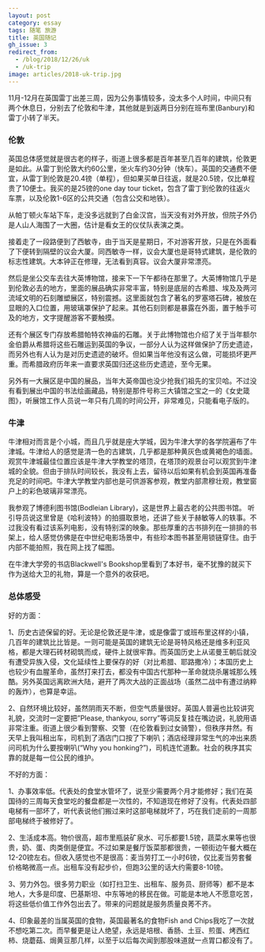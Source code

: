 ```yaml
---
layout: post
category: essay
tags: 随笔 旅游
title: 英国随记
gh_issue: 3
redirect_from:
  - /blog/2018/12/26/uk
  - /uk-trip
image: articles/2018-uk-trip.jpg
---
```


11月-12月在英国雷丁出差三周，因为公务事情较多，没太多个人时间，中间只有两个休息日，分别去了伦敦和牛津，其他就是到返两日分别在班布里(Banbury)和雷丁小转了半天。

### 伦敦

英国总体感觉就是很古老的样子，街道上很多都是百年甚至几百年的建筑，伦敦更是如此。从雷丁到伦敦大约60公里，坐火车约30分钟（快车）。英国的交通费不便宜，从雷丁到伦敦是20.4镑（单程），但如果买单日往返，就是20.5镑，仅比单程贵了10便士。我买的是25镑的one day tour ticket，包含了雷丁到伦敦的往返火车票，以及伦敦1-6区的公共交通（包含公交和地铁）。

从帕丁顿火车站下车，走没多远就到了白金汉宫，当天没有对外开放，但院子外仍是人山人海围了一大圈，估计是看女王的仪仗队表演之类。

接着走了一段路便到了西敏寺，由于当天是星期日，不对游客开放，只是在外面看了下便转到隔壁的议会大厦。同西敏寺一样，议会大厦也是哥特式建筑，是伦敦的标志性建筑。大本钟正在修理，无法看到真容。议会大厦非常漂亮。

然后是坐公交车去往大英博物馆，接来下一下午都待在那里了。大英博物馆几乎是到伦敦必去的地方，里面的展品确实非常丰富，特别是底层的古希腊、埃及及两河流域文明的石刻雕塑展区，特别震撼。这里面就包含了著名的罗塞塔石碑，被放在显眼的入口位置，用玻璃罩保护了起来。其他石刻则都是暴露在外面，置于触手可及的地方，文字提醒游客不要触摸。

还有个展区专门存放希腊帕特农神庙的石雕。关于此博物馆也介绍了关于当年额尔金伯爵从希腊将这些石雕运到英国的争议，一部分人认为这样做保护了历史遗迹，而另外也有人认为是对历史遗迹的破坏。但如果当年他没有这么做，可能损坏更严重。而希腊政府历年来一直要求英国归还这些历史遗迹，至今无果。

另外有一大展区是中国的展品，当年大英帝国也没少抢我们祖先的宝贝哈。不过没有看到展出中国的书法绘画藏品，特别是那件号称三大镇馆之宝之一的《女史箴图》，听展馆工作人员说一年只有几周的时间公开，非常难见，只能看电子版的。


### 牛津

牛津相对而言是个小城，而且几乎就是座大学城，因为牛津大学的各学院遍布了牛津城。牛津给人的感觉是清一色的古建筑，几乎都是那种黄灰色或黄褐色的墙面。观赏牛津城最佳位置应该是牛津大学教堂的塔顶，在塔顶的观景台可以观赏到牛津城的全貌。但由于排队时间较长，我没有上去，留待以后如果有机会到英国再准备充足的时间吧。牛津大学教堂内部也是可供游客参观，教堂内部肃穆壮观，教堂窗户上的彩色玻璃非常漂亮。

我参观了博德利图书馆(Bodleian Library)，这是世界上最古老的公共图书馆。 听引导员说这里曾是《哈利波特》的拍摄取景地，还讲了些关于赫敏等人的轶事。不过我没有看过该系列电影，没有特别深的映象。那些厚重的古书排列在一排排的书架上，给人感觉仿佛是在中世纪电影场景中，有些珍本图书甚至用锁链穿住。由于内部不能拍照，我在网上找了幅图。

在牛津大学旁的书店Blackwell's Bookshop里看到了本好书，毫不犹豫的就买下作为送给大卫的礼物，算是一个意外的收获吧。


### 总体感受

好的方面：

1、历史古迹保留的好。无论是伦敦还是牛津，或是像雷丁或班布里这样的小镇，几百年的建筑比比皆是。一则可能是英国的建筑无论是哥特风格还是维多利亚风格，都是大理石砖材砌筑而成，硬件上就很牢靠。而英国历史上从诺曼王朝后就没有遭受异族入侵，文化延续性上要保存的好（对比希腊、耶路撒冷）；本国历史上也较少有血腥革命，虽然打来打去，都没有中国古代那种一革命就烧杀屠城那么残酷。另外英国远离欧洲大陆，避开了两次大战的正面战场（虽然二战中有遭过纳粹的轰炸），也算是幸运。

2、自然环境比较好，虽然阴雨天不断，但空气质量很好。英国人普遍也比较讲究礼貌，交流时一定要把”Please, thankyou, sorry”等词反复挂在嘴边说，礼貌用语非常注重。街道上很少看到警察、交警（在伦敦看到过女骑警），但秩序井然。有天早上我叫租出车，司机到了酒店门口按了下喇叭；酒店经理非常生气的冲出来质问司机为什么要按喇叭(“Why you honking?”)，司机连忙道歉。社会的秩序其实靠的就是每一位公民的维护。


不好的方面：

1、办事效率低。代表处的食堂水管坏了，说至少需要两个月才能修好；我们在英国待的三周每天食堂吃的餐盘都是一次性的，不知道现在修好了没有。代表处四部电梯有一部坏了，听代表说他们搬过来时这部电梯就坏了，巧在我们走前的一周那部电梯终于被修好了。

2、生活成本高。物价很高，超市里瓶装矿泉水、可乐都要1.5镑，蔬菜水果等也很贵，奶、蛋、肉类倒是便宜。不过如果是餐厅饭菜那都很贵，一顿街边午餐大概在12-20镑左右。但收入感觉也不是很高：麦当劳打工一小时6镑，仅比麦当劳套餐价格略微高一点。出租车没有起步价，但跑3公里的话大约需要8-10镑。

3、劳力外包。很多劳力职业（如打扫卫生、出租车、服务员、厨师等）都不是本地人，大多是印度、巴基斯坦、中东等地的移民在做。可能是本地人不愿意吃苦，将这些低价值工作外包出去了。带来的问题就是服务质量良莠不齐。

4、印象最差的当属英国的食物，英国最著名的食物Fish and Chips我吃了一次就不想吃第二次。而早餐更是让人绝望，永远是培根、香肠、土豆、煎蛋、烤西红柿、烧蘑菇、焗黄豆那几样，以至于以后每次闻到那股味道就一点胃口都没有了。
